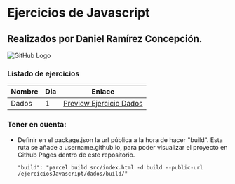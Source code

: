 # Ejercicios de Javascript
## Realizados por Daniel Ramírez Concepción.

 ![GitHub Logo](https://encrypted-tbn0.gstatic.com/images?q=tbn:ANd9GcRLCDOm5CRMR7ZOW3JG6FaMcxhcvg3fiCQp2_0knuJTRaq6zCzSQw)


### Listado de ejercicios
Nombre | Dia | Enlace
------------ | ------------- | -------------
Dados | 1 | [Preview Ejercicio Dados](https://rcdaniel.github.io/ejerciciosJavascript/dados/build/)


### Tener en cuenta:
  - Definir en el package.json la url pública a la hora de hacer "build". Esta ruta se añade a username.github.io, para poder visualizar el proyecto en Github Pages dentro de este repositorio.
  
        "build": "parcel build src/index.html -d build --public-url /ejerciciosJavascript/dados/build/"
